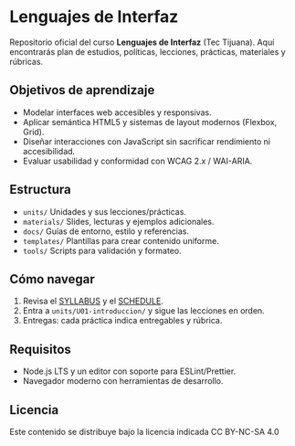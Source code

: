 # Lenguajes de Interfaz

Repositorio oficial del curso **Lenguajes de Interfaz** (Tec Tijuana). Aquí encontrarás plan de estudios, políticas, lecciones, prácticas, materiales y rúbricas.

## Objetivos de aprendizaje
- Modelar interfaces web accesibles y responsivas.
- Aplicar semántica HTML5 y sistemas de layout modernos (Flexbox, Grid).
- Diseñar interacciones con JavaScript sin sacrificar rendimiento ni accesibilidad.
- Evaluar usabilidad y conformidad con WCAG 2.x / WAI-ARIA.

## Estructura
- `units/` Unidades y sus lecciones/prácticas.
- `materials/` Slides, lecturas y ejemplos adicionales.
- `docs/` Guías de entorno, estilo y referencias.
- `templates/` Plantillas para crear contenido uniforme.
- `tools/` Scripts para validación y formateo.

## Cómo navegar
1. Revisa el [SYLLABUS](./SYLLABUS.md) y el [SCHEDULE](./SCHEDULE.md).
2. Entra a `units/U01-introduccion/` y sigue las lecciones en orden.
3. Entregas: cada práctica indica entregables y rúbrica.

## Requisitos
- Node.js LTS y un editor con soporte para ESLint/Prettier.
- Navegador moderno con herramientas de desarrollo.

## Licencia
Este contenido se distribuye bajo la licencia indicada CC BY-NC-SA 4.0
